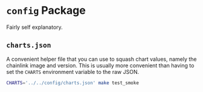 # `config` Package

Fairly self explanatory.

## `charts.json`

A convenient helper file that you can use to squash chart values, namely the chainlink image and version. This is usually more convenient than having to set the `CHARTS` environment variable to the raw JSON.

```sh
CHARTS='../../config/charts.json' make test_smoke
```
